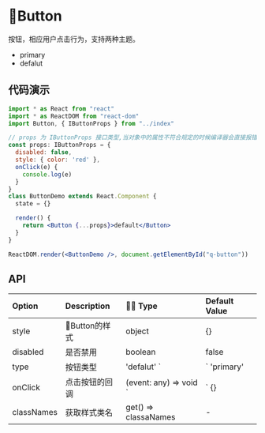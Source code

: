 # Button

按钮，相应用户点击行为，支持两种主题。

- primary
- defalut

## 代码演示

```jsx
import * as React from "react"
import * as ReactDOM from "react-dom"
import Button, { IButtonProps } from "../index"

// props 为 IButtonProps 接口类型,当对象中的属性不符合规定的时候编译器会直接报错
const props: IButtonProps = {
  disabled: false,
  style: { color: 'red' },
  onClick(e) {
    console.log(e)
  }
}
class ButtonDemo extends React.Component {
  state = {}

  render() {
    return <Button {...props}>default</Button>
  }
}

ReactDOM.render(<ButtonDemo />, document.getElementById("q-button"))
```

## API

| Option     | Description    |  Type                     | Default Value |
| :--------- | :------------- | :-------------------------- | :------------ |
| style      | Button的样式  | object                      | {}            |
| disabled   | 是否禁用       | boolean                     | false         |
| type       | 按钮类型       | 'defalut'  `|` 'primary'    | 'primary'     |
| onClick    | 点击按钮的回调 | (event: any) => void `|` {} | -             |
| classNames | 获取样式类名   | get() => classaNames        | -             |

<q-iframe name="button"  />